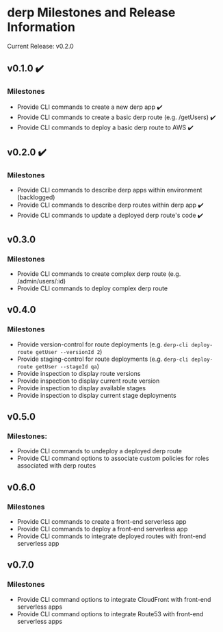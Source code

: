 # derp Milestones and Release Information

Current Release: v0.2.0

## v0.1.0 :heavy_check_mark:
### Milestones
- Provide CLI commands to create a new derp app :heavy_check_mark:
- Provide CLI commands to create a basic derp route (e.g. /getUsers) :heavy_check_mark:
- Provide CLI commands to deploy a basic derp route to AWS :heavy_check_mark:

## v0.2.0 :heavy_check_mark:
### Milestones
- Provide CLI commands to describe derp apps within environment (backlogged)
- Provide CLI commands to describe derp routes within derp app :heavy_check_mark:
- Provide CLI commands to update a deployed derp route's code :heavy_check_mark:

## v0.3.0
### Milestones
- Provide CLI commands to create complex derp route (e.g. /admin/users/:id)
- Provide CLI commands to deploy complex derp route

## v0.4.0
### Milestones
- Provide version-control for route deployments (e.g. `derp-cli deploy-route getUser --versionId 2`)
- Provide staging-control for route deployments (e.g. `derp-cli deploy-route getUser --stageId qa`)
- Provide inspection to display route versions
- Provide inspection to display current route version
- Provide inspection to display available stages
- Provide inspection to display current stage deployments

## v0.5.0
### Milestones:
- Provide CLI commands to undeploy a deployed derp route
- Provide CLI command options to associate custom policies for roles associated with derp routes

## v0.6.0
### Milestones
- Provide CLI commands to create a front-end serverless app
- Provide CLI commands to deploy a front-end serverless app
- Provide CLI commands to integrate deployed routes with front-end serverless app

## v0.7.0
### Milestones
- Provide CLI command options to integrate CloudFront with front-end serverless apps
- Provide CLI command options to integrate Route53 with front-end serverless apps
